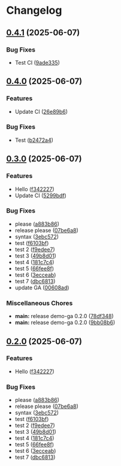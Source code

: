 # Changelog

## [0.4.1](https://github.com/labac-p/demo-ga/compare/0.4.0...0.4.1) (2025-06-07)


### Bug Fixes

* Test CI ([9ade335](https://github.com/labac-p/demo-ga/commit/9ade335398a0cbfeffded4eaf769fa7a1ca4952d))

## [0.4.0](https://github.com/labac-p/demo-ga/compare/0.3.0...0.4.0) (2025-06-07)


### Features

* Update CI ([26e89b6](https://github.com/labac-p/demo-ga/commit/26e89b61d34ec1ad4a048141848b209a0c829e92))


### Bug Fixes

* Test ([b2472a4](https://github.com/labac-p/demo-ga/commit/b2472a43982c948cb882f02ac990e8c81eb3414e))

## [0.3.0](https://github.com/labac-p/demo-ga/compare/0.2.0...0.3.0) (2025-06-07)


### Features

* Hello ([f342227](https://github.com/labac-p/demo-ga/commit/f342227b0ea063eeb6ff5787708d9c0455b5462b))
* Update CI ([5299bdf](https://github.com/labac-p/demo-ga/commit/5299bdf22232947de3f76b27c5e8d0ae7da3902e))


### Bug Fixes

* please ([a883b86](https://github.com/labac-p/demo-ga/commit/a883b8699d416b559769dfc78d5a31f33f5d02d4))
* release please ([07be6a8](https://github.com/labac-p/demo-ga/commit/07be6a880c7c7ef18abd5e13123c781fec27cdf9))
* syntax ([3ebc572](https://github.com/labac-p/demo-ga/commit/3ebc572b9bc648cabbb00f2785fb747cfcc67716))
* test ([f6103bf](https://github.com/labac-p/demo-ga/commit/f6103bfd82655472fd7dbb3e3319f65f45bc827b))
* test 2 ([f9edee7](https://github.com/labac-p/demo-ga/commit/f9edee7f062bf0f651ba4319921feb1371477c00))
* test 3 ([49b8d01](https://github.com/labac-p/demo-ga/commit/49b8d01f2624a285510ad8dbb8115a2dd59826d6))
* test 4 ([181c7c4](https://github.com/labac-p/demo-ga/commit/181c7c4fc13ccbb97478d8cad322da7eeb108cfd))
* test 5 ([66fee8f](https://github.com/labac-p/demo-ga/commit/66fee8ffc9feadedb9a600a6201fed6945dff85a))
* test 6 ([3ecceab](https://github.com/labac-p/demo-ga/commit/3ecceab47799f422d0bb69d448fd0a0577bbd090))
* test 7 ([dbc6813](https://github.com/labac-p/demo-ga/commit/dbc68133bf07870b2c6c687e408a71511fadc847))
* update GA ([00608ad](https://github.com/labac-p/demo-ga/commit/00608ad458aeec2d4d9f1efe542933142c815a49))


### Miscellaneous Chores

* **main:** release demo-ga 0.2.0 ([78df348](https://github.com/labac-p/demo-ga/commit/78df348acc76c146d85809bb44d9c6676c263e2f))
* **main:** release demo-ga 0.2.0 ([9bb08b6](https://github.com/labac-p/demo-ga/commit/9bb08b6c2ebd9ad7618677c99de42dd7942841bf))

## [0.2.0](https://github.com/labac-p/demo-ga/compare/demo-ga-v0.1.0...demo-ga/v0.2.0) (2025-06-07)


### Features

* Hello ([f342227](https://github.com/labac-p/demo-ga/commit/f342227b0ea063eeb6ff5787708d9c0455b5462b))


### Bug Fixes

* please ([a883b86](https://github.com/labac-p/demo-ga/commit/a883b8699d416b559769dfc78d5a31f33f5d02d4))
* release please ([07be6a8](https://github.com/labac-p/demo-ga/commit/07be6a880c7c7ef18abd5e13123c781fec27cdf9))
* syntax ([3ebc572](https://github.com/labac-p/demo-ga/commit/3ebc572b9bc648cabbb00f2785fb747cfcc67716))
* test ([f6103bf](https://github.com/labac-p/demo-ga/commit/f6103bfd82655472fd7dbb3e3319f65f45bc827b))
* test 2 ([f9edee7](https://github.com/labac-p/demo-ga/commit/f9edee7f062bf0f651ba4319921feb1371477c00))
* test 3 ([49b8d01](https://github.com/labac-p/demo-ga/commit/49b8d01f2624a285510ad8dbb8115a2dd59826d6))
* test 4 ([181c7c4](https://github.com/labac-p/demo-ga/commit/181c7c4fc13ccbb97478d8cad322da7eeb108cfd))
* test 5 ([66fee8f](https://github.com/labac-p/demo-ga/commit/66fee8ffc9feadedb9a600a6201fed6945dff85a))
* test 6 ([3ecceab](https://github.com/labac-p/demo-ga/commit/3ecceab47799f422d0bb69d448fd0a0577bbd090))
* test 7 ([dbc6813](https://github.com/labac-p/demo-ga/commit/dbc68133bf07870b2c6c687e408a71511fadc847))
